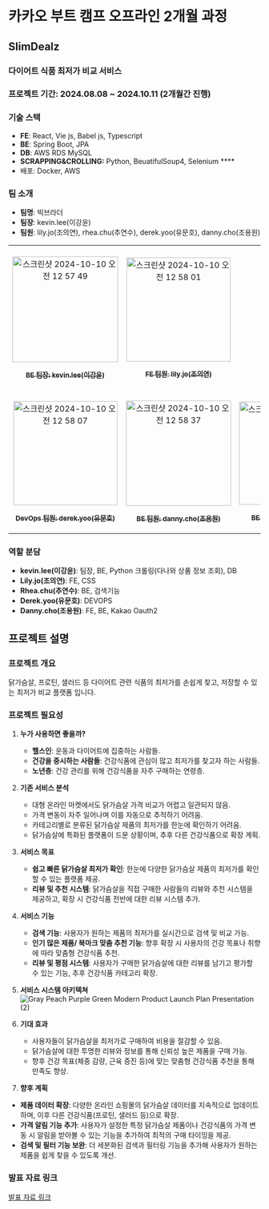 # 카카오 부트 캠프 오프라인 2개월 과정

## SlimDealz

### 다이어트 식품 최저가 비교 서비스

### 프로젝트 기간: 2024.08.08 ~ 2024.10.11 (2개월간 진행)

### 기술 스택

- **FE**: React, Vie js, Babel js, Typescript
- **BE**: Spring Boot, JPA
- **DB**: AWS RDS MySQL
- **SCRAPPING&CROLLING:** Python, BeuatifulSoup4, Selenium ****
- 배포: Docker, AWS

### 팀 소개

- **팀명**: 빅브라더
- **팀장**: kevin.lee(이강윤)
- **팀원**: lily.jo(조의연), rhea.chu(추연수), derek.yoo(유문호), danny.cho(조용원)

<table>
<tbody>
<tr>
<td align="center"><a href="https://github.com/lky3004me"><br /> <img width="211" alt="스크린샷 2024-10-10 오전 12 57 49" src="https://github.com/user-attachments/assets/1c36d0a1-53f9-4bca-9594-769b214f6ed5">

 <sub><b>BE 팀장: kevin.lee(이강윤)</b></sub></a><br /></td>
<td align="center"><a href="https://github.com/lucy726j"><br /><img width="208" alt="스크린샷 2024-10-10 오전 12 58 01" src="https://github.com/user-attachments/assets/b0dea7b0-3de1-46a6-b207-35b12617c522">

  <sub><b>FE 팀원: lily.jo(조의연)</b></sub></a><br /></td>
</tr>
<tr>
<td align="center"><a href="https://github.com/bysoyeon"><br /> <img width="208" alt="스크린샷 2024-10-10 오전 12 58 07" src="https://github.com/user-attachments/assets/1d738aef-4efe-4f31-9648-cf32f1c5101d">

 <sub><b>DevOps 팀원: derek.yoo(유문호)</b></sub></a><br /></td>
<td align="center"><a href="https://github.com/lky3004me"><br /> <img width="210" alt="스크린샷 2024-10-10 오전 12 58 37" src="https://github.com/user-attachments/assets/12beee15-56d8-48b4-a717-a0bab6028e9e">

 <sub><b>BE 팀원: danny.cho(조용원)</b></sub></a><br /></td>
<td align="center"><a href="https://github.com/grulla79"><br /> <img width="206" alt="스크린샷 2024-10-10 오전 12 58 28" src="https://github.com/user-attachments/assets/58a823d2-06dc-492f-a1a2-79baf5ac2497">

 <sub><b>BE 팀원: rhea.chu(추연수)</b></sub></a><br /></td>
</tr>
</tbody>
</table>

### 역할 분담

- **kevin.lee(이강윤)**: 팀장, BE, Python 크롤링(다나와 상품 정보 조회), DB
- **Lily.jo(조의연)**: FE, CSS
- **Rhea.chu(추연수)**: BE, 검색기능
- **Derek.yoo(유문호)**: DEVOPS
- **Danny.cho(조용원)**: FE, BE, Kakao Oauth2

## 프로젝트 설명

### 프로젝트 개요

닭가슴살, 프로틴, 샐러드 등 다이어트 관련 식품의 최저가를 손쉽게 찾고, 저장할 수 있는 최저가 비교 플랫폼 입니다.

### 프로젝트 필요성

1. **누가 사용하면 좋을까?**
    - **헬스인**: 운동과 다이어트에 집중하는 사람들.
    - **건강을 중시하는 사람들**: 건강식품에 관심이 많고 최저가를 찾고자 하는 사람들.
    - **노년층**: 건강 관리를 위해 건강식품을 자주 구매하는 연령층.
2. **기존 서비스 분석**
    - 대형 온라인 마켓에서도 닭가슴살 가격 비교가 어렵고 일관되지 않음.
    - 가격 변동이 자주 일어나며 이를 자동으로 추적하기 어려움.
    - 카테고리별로 분류된 닭가슴살 제품의 최저가를 한눈에 확인하기 어려움.
    - 닭가슴살에 특화된 플랫폼이 드문 상황이며, 추후 다른 건강식품으로 확장 계획.
3. **서비스 목표**
    - **쉽고 빠른 닭가슴살 최저가 확인**: 한눈에 다양한 닭가슴살 제품의 최저가를 확인할 수 있는 플랫폼 제공.
    - **리뷰 및 추천 시스템**: 닭가슴살을 직접 구매한 사람들의 리뷰와 추천 시스템을 제공하고, 확장 시 건강식품 전반에 대한 리뷰 시스템 추가.
4. **서비스 기능**
    - **검색 기능**: 사용자가 원하는 제품의 최저가를 실시간으로 검색 및 비교 가능.
    - **인기 많은 제품/ 북마크 맞춤 추천 기능**: 향후 확장 시 사용자의 건강 목표나 취향에 따라 맞춤형 건강식품 추천.
    - **리뷰 및 평점 시스템**: 사용자가 구매한 닭가슴살에 대한 리뷰를 남기고 평가할 수 있는 기능, 추후 건강식품 카테고리 확장.
5. **서비스 시스템 아키텍쳐**<br/>
![Gray Peach Purple Green Modern Product Launch Plan Presentation (2)](https://github.com/user-attachments/assets/0e5da335-c410-4283-9872-7f9fbc05e805)

6. **기대 효과**
    - 사용자들이 닭가슴살을 최저가로 구매하여 비용을 절감할 수 있음.
    - 닭가슴살에 대한 투명한 리뷰와 정보를 통해 신뢰성 높은 제품을 구매 가능.
    - 향후 건강 목표(체중 감량, 근육 증진 등)에 맞는 맞춤형 건강식품 추천을 통해 만족도 향상.
7. **향후 계획**
- **제품 데이터 확장**: 다양한 온라인 쇼핑몰의 닭가슴살 데이터를 지속적으로 업데이트하며, 이후 다른 건강식품(프로틴, 샐러드 등)으로 확장.
- **가격 알림 기능 추가**: 사용자가 설정한 특정 닭가슴살 제품이나 건강식품의 가격 변동 시 알림을 받아볼 수 있는 기능을 추가하여 최적의 구매 타이밍을 제공.
- **검색 및 필터 기능 보완**: 더 세분화된 검색과 필터링 기능을 추가해 사용자가 원하는 제품을 쉽게 찾을 수 있도록 개선.

### 발표 자료 링크

[발표 자료 링크](https://www.canva.com/design/DAGNDa1-m9U/M8CdlGe54FRHH5cu7OJjLQ/view?utm_content=DAGNDa1-m9U&utm_campaign=designshare&utm_medium=link&utm_source=editor)
